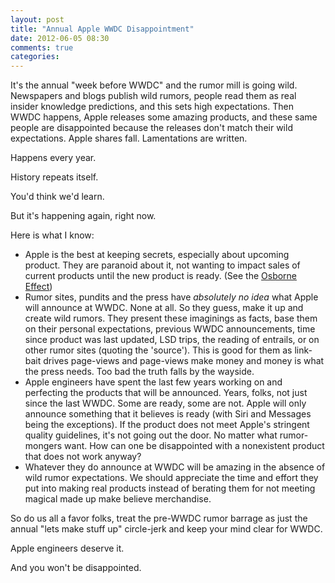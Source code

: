 ```yaml
---
layout: post
title: "Annual Apple WWDC Disappointment"
date: 2012-06-05 08:30
comments: true
categories: 
---
```


It's the annual "week before WWDC" and the rumor mill is going wild. Newspapers and blogs publish wild rumors, people read them as real insider knowledge predictions, and this sets high expectations. Then WWDC happens, Apple releases some amazing products, and these same people are disappointed because the releases don't match their wild expectations. Apple shares fall. Lamentations are written.

Happens every year.

History repeats itself.

You'd think we'd learn.

But it's happening again, right now.

Here is what I know:

* Apple is the best at keeping secrets, especially about upcoming product. They are paranoid about it, not wanting to impact sales of current products until the new product is ready. (See the [Osborne Effect](http://en.wikipedia.org/wiki/Osborne_effect))
* Rumor sites, pundits and the press have *absolutely no idea* what Apple will announce at WWDC. None at all. So they guess, make it up and create wild rumors. They present these imaginings as facts, base them on their personal expectations, previous WWDC announcements, time since product was last updated, LSD trips, the reading of entrails, or on other rumor sites (quoting the 'source'). This is good for them as link-bait drives page-views and page-views make money and money is what the press needs. Too bad the truth falls by the wayside.
* Apple engineers have spent the last few years working on and perfecting the products that will be announced. Years, folks, not just since the last WWDC. Some are ready, some are not. Apple will only announce something that it believes is ready (with Siri and Messages being the exceptions). If the product does not meet Apple's stringent quality guidelines, it's not going out the door. No matter what rumor-mongers want. How can one be disappointed with a nonexistent product that does not work anyway?
* Whatever they do announce at WWDC will be amazing in the absence of wild rumor expectations. We should appreciate the time and effort they put into making real products instead of berating them for not meeting magical made up make believe merchandise.

So do us all a favor folks, treat the pre-WWDC rumor barrage as just the annual "lets make stuff up" circle-jerk and keep your mind clear for WWDC.

Apple engineers deserve it.

And you won't be disappointed.
